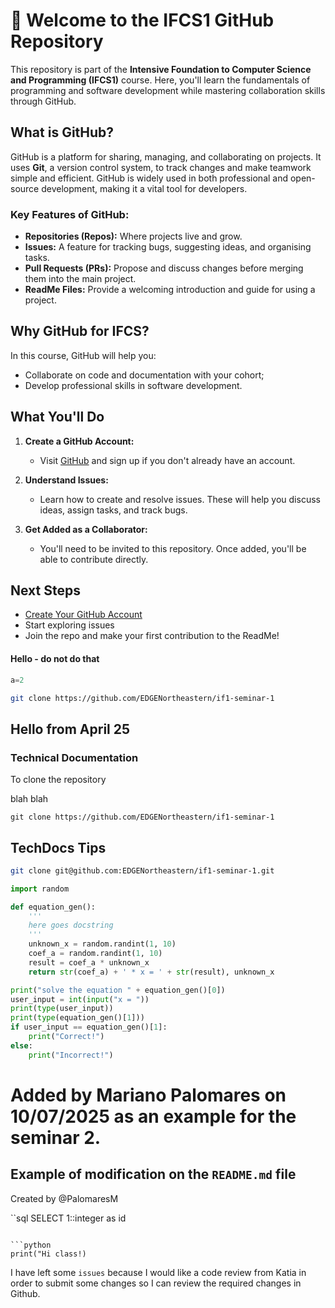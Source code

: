 # 👋 Welcome to the IFCS1 GitHub Repository

This repository is part of the **Intensive Foundation to Computer Science and Programming (IFCS1)** course. Here, you'll learn the fundamentals of programming and software development while mastering collaboration skills through GitHub. 

## What is GitHub?

GitHub is a platform for sharing, managing, and collaborating on projects. It uses **Git**, a version control system, to track changes and make teamwork simple and efficient. GitHub is widely used in both professional and open-source development, making it a vital tool for developers.

### Key Features of GitHub:
- **Repositories (Repos):** Where projects live and grow.
- **Issues:** A feature for tracking bugs, suggesting ideas, and organising tasks.
- **Pull Requests (PRs):** Propose and discuss changes before merging them into the main project.
- **ReadMe Files:** Provide a welcoming introduction and guide for using a project.

## Why GitHub for IFCS?

In this course, GitHub will help you:
- Collaborate on code and documentation with your cohort;
- Develop professional skills in software development.

## What You'll Do

1. **Create a GitHub Account:**  
   - Visit [GitHub](https://github.com/) and sign up if you don't already have an account.

2. **Understand Issues:**  
   - Learn how to create and resolve issues. These will help you discuss ideas, assign tasks, and track bugs.

3. **Get Added as a Collaborator:**  
   - You'll need to be invited to this repository. Once added, you'll be able to contribute directly.

## Next Steps
- [Create Your GitHub Account](https://github.com/)  
- Start exploring issues  
- Join the repo and make your first contribution to the ReadMe!

#### Hello - do not do that

```python
a=2
```


```bash
git clone https://github.com/EDGENortheastern/if1-seminar-1
```

## Hello from April 25

### Technical Documentation 

To clone the repository

blah blah

```
git clone https://github.com/EDGENortheastern/if1-seminar-1
```

## TechDocs Tips

```bash
git clone git@github.com:EDGENortheastern/if1-seminar-1.git
```

```python
import random

def equation_gen():
    '''
    here goes docstring
    '''
    unknown_x = random.randint(1, 10)
    coef_a = random.randint(1, 10)
    result = coef_a * unknown_x
    return str(coef_a) + ' * x = ' + str(result), unknown_x

print("solve the equation " + equation_gen()[0])
user_input = int(input("x = "))
print(type(user_input))
print(type(equation_gen()[1]))
if user_input == equation_gen()[1]:
    print("Correct!")
else:
    print("Incorrect!")
```

# Added by Mariano Palomares on 10/07/2025 as an example for the seminar 2.

## Example of modification on the `README.md` file
Created by @PalomaresM 

``sql
SELECT 1::integer as id
```

```python
print("Hi class!)
```
I have left some `issues` because I would like a code review from Katia in order to submit some changes so I can review the required changes in Github.

